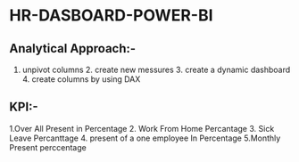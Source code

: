 # HR-DASBOARD-POWER-BI
## Analytical Approach:-
1. unpivot columns 2. create new messures 3. create a dynamic dashboard 4.  create columns by using DAX
## KPI:- 
1.Over All Present in Percentage 2. Work From Home Percantage 3. Sick Leave Percanttage 4. present of a one employee In Percentage 5.Monthly Present perccentage
